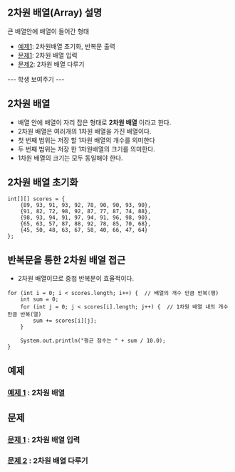 ## 2차원 배열(Array) 설명

큰 배열안에 배열이 들어간 형태

- [예제1](ex01/ex01.java): 2차원배열 초기화, 반복문 출력
- [문제1](quiz01/README.md): 2차원 배열 입력
- [문제2](quiz02/README.md): 2차원 배열 다루기

--- 학생 보여주기 ---
## 2차원 배열
* 배열 안에 배열이 자리 잡은 형태로 **2차원 배열** 이라고 한다. 
* 2차원 배열은 여러개의 1차원 배열을 가진 배열이다. 
* 첫 번째 범위는 저장 할 1차원 배열의 개수를 의미한다
* 두 번째 범위는 저장 한 1차원배열의 크기를 의미한다. 
* 1차원 배열의 크기는 모두 동일해야 한다. 

## 2차원 배열 초기화
```
int[][] scores = {
    {89, 93, 91, 93, 92, 78, 90, 90, 93, 90},
    {91, 82, 72, 98, 92, 87, 77, 87, 74, 88},
    {98, 93, 94, 91, 97, 94, 91, 96, 98, 90},
    {65, 63, 57, 87, 88, 92, 78, 85, 70, 68},
    {45, 50, 48, 63, 67, 58, 40, 66, 47, 64}
};
```

## 반복문을 통한 2차원 배열 접근
* 2차원 배열이므로 중첩 반복문이 효율적이다.

```
for (int i = 0; i < scores.length; i++) {  // 배열의 개수 만큼 반복(행)
    int sum = 0;
    for (int j = 0; j < scores[i].length; j++) {  // 1차원 배열 내의 개수 만큼 반복(열)
        sum += scores[i][j];
    }
    
    System.out.println("평균 점수는 " + sum / 10.0);
}
```

## 예제
### [예제 1](ex01/ex01.java) : 2차원 배열

## 문제
### [문제 1](quiz01) : 2차원 배열 입력
### [문제 2](quiz02) : 2차원 배열 다루기